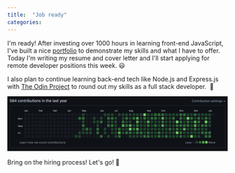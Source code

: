 ```yaml
---
title:  "Job ready"
categories: 
---
```

I'm ready! After investing over 1000 hours in learning front-end JavaScript, I've built a nice [portfolio](/projects/) to demonstrate my skills and what I have to offer. Today I'm writing my resume and cover letter and I'll start applying for remote developer positions this week.  😃   

I also plan to continue learning back-end tech like Node.js and Express.js with [The Odin Project](https://theodinproject.com) to round out my skills as a full stack developer.&nbsp; 🙌

[![Github-stats](/assets/images/github.jpg)](https://github.com/rusty-reebs)  

Bring on the hiring process! Let's go! 🚥

